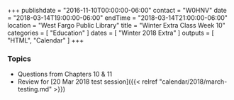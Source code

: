 +++
publishdate = "2016-11-10T00:00:00-06:00"
contact = "W0HNV"
date = "2018-03-14T19:00:00-06:00"
endTime = "2018-03-14T21:00:00-06:00"
location = "West Fargo Public Library"
title = "Winter Extra Class Week 10"
categories = [ "Education" ]
dates = [ "Winter 2018 Extra" ]
outputs = [ "HTML", "Calendar" ]
+++

### Topics

* Questions from Chapters 10 & 11
* Review for [20 Mar 2018 test session]({{< relref "calendar/2018/march-testing.md" >}})
